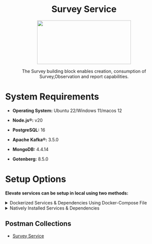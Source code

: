 <div align="center">

# Survey Service

<a href="https://shikshalokam.org/elevate/">
<img
    src="https://shikshalokam.org/wp-content/uploads/2021/06/elevate-logo.png"
    height="140"
    width="300"
  />
</a>

</br>

The Survey building block enables creation, consumption of Survey,Observation and report capabilities.

  

</div>

  

# System Requirements
-  **Operating System:** Ubuntu 22/Windows 11/macos 12

-  **Node.js®:** v20

-  **PostgreSQL:** 16

-  **Apache Kafka®:** 3.5.0

-  **MongoDB:** 4.4.14

-  **Gotenberg:** 8.5.0

# Setup Options

**Elevate services can be setup in local using two methods:**

<details><summary>Dockerized Services & Dependencies Using Docker-Compose File</summary>


## Dockerized Services & Dependencies

Expectation: Upon following the prescribed steps, you will achieve a fully operational Project application setup, complete with both the portal and backend services.

## Prerequisites

To set up the Project application, ensure you have Docker and Docker Compose installed on your system. For Ubuntu users, detailed installation instructions for both can be found in the documentation here: [How To Install and Use Docker Compose on Ubuntu](https://www.digitalocean.com/community/tutorials/how-to-install-and-use-docker-compose-on-ubuntu-20-04). For Windows and MacOS users, you can refer to the Docker documentation for installation instructions: [Docker Compose Installation Guide](https://docs.docker.com/compose/install/). Once these prerequisites are in place, you're all set to get started with setting up the Project application.

Service also uses gotenberg for creation of project certificate. You can read more about it here : [Gotenberg](https://gotenberg.dev/docs/getting-started/introduction).
 
## Installation

   1.  **Create survey Directory:** Create a directory named **survey**.

       > Example Command: `mkdir survey && cd survey/`

   2.  **Download Docker Compose File:** Retrieve the **[docker-compose.yml](https://github.com/ELEVATE-Project/samiksha-service/raw/main/documentation/1.0.0/dockerized/docker-compose.yml)** file from the Survey service repository and save it to the survey directory.

      ```
      curl -OJL https://github.com/ELEVATE-Project/samiksha-service/raw/main/documentation/1.0.0/dockerized/docker-compose.yml
      ```

      > Note: All commands are run from the survey directory.

      Directory structure:
   
        ```
          ./survey
             └── docker-compose.yml
        ```

  3.  **Download Environment Files**: Using the OS specific commands given below, download environment files for all the services.


    -  **Ubuntu/Linux/Mac**

          ```
          curl -L  -O https://github.com/ELEVATE-Project/samiksha-service/raw/main/documentation/1.0.0/dockerized/envs/interface_env \
          -O https://github.com/ELEVATE-Project/samiksha-service/raw/main/documentation/1.0.0/dockerized/envs/entity_management_env \
          -O https://github.com/ELEVATE-Project/samiksha-service/raw/main/documentation/1.0.0/dockerized/envs/samiksha_env \
          -O https://github.com/ELEVATE-Project/samiksha-service/raw/main/documentation/1.0.0/dockerized/envs/notification_env \
          -O https://github.com/ELEVATE-Project/samiksha-service/raw/main/documentation/1.0.0/dockerized/envs/scheduler_env \
          -O https://github.com/ELEVATE-Project/samiksha-service/raw/main/documentation/1.0.0/dockerized/envs/user_env \
          -O https://github.com/ELEVATE-Project/samiksha-service/raw/main/documentation/1.0.0/dockerized/envs/env.js
         ```
    
    -  **Windows**

        ```
        curl -L -O https://github.com/ELEVATE-Project/samiksha-service/raw/main/documentation/1.0.0/dockerized/envs/interface_env
        curl -L -O https://github.com/ELEVATE-Project/samiksha-service/raw/main/documentation/1.0.0/dockerized/envs/entity_management_env
        curl -L -O https://github.com/ELEVATE-Project/samiksha-service/raw/main/documentation/1.0.0/dockerized/envs/samiksha_env
        curl -L -O https://github.com/ELEVATE-Project/samiksha-service/raw/main/documentation/1.0.0/dockerized/envs/notification_env
        curl -L -O https://github.com/ELEVATE-Project/samiksha-service/raw/main/documentation/1.0.0/dockerized/envs/scheduler_env
        curl -L -O https://github.com/ELEVATE-Project/samiksha-service/raw/main/documentation/1.0.0/dockerized/envs/user_env
        curl -L -O https://github.com/ELEVATE-Project/samiksha-service/raw/main/documentation/1.0.0/dockerized/envs/env.js
        ```

>  **Note:** Modify the environment files as necessary for your deployment using any text editor, ensuring that the values are appropriate for your environment. The default values provided in the current files are functional and serve as a good starting point. Refer to the sample env files provided at the [Samiksha](https://github.com/ELEVATE-Project/samiksha-service/blob/main/.env.sample), [User](https://github.com/ELEVATE-Project/user/blob/master/src/.env.sample), [Notification](https://github.com/ELEVATE-Project/notification/blob/master/src/.env.sample), [Scheduler](https://github.com/ELEVATE-Project/scheduler/blob/master/src/.env.sample), [Interface](https://github.com/ELEVATE-Project/interface-service/blob/main/src/.env.sample) and [Entity-management](https://github.com/ELEVATE-Project/entity-management/blob/main/src/.env.sample) repositories for reference.

>  **Caution:** While the default values in the downloaded environment files enable the Project Application to operate, certain features may not function correctly or could be impaired unless the adopter-specific environment variables are properly configured.

4.  **Download `replace_volume_path` Script File**

    -  **Ubuntu/Linux/Mac**
       ```
        curl -OJL https://raw.githubusercontent.com/ELEVATE-Project/samiksha-service/refs/heads/main/documentation/1.0.0/dockerized/scripts/mac-linux/replace_volume_path.sh
       ```
    -  **Windows**
        ```
        curl -OJL https://raw.githubusercontent.com/ELEVATE-Project/samiksha-              
        service/refs/heads/main/documentation/1.0.0/dockerized/scripts/windows/replace_volume_path.bat
        ```
5.  **Run `replace_volume_path` Script File**
 
    -  **Ubuntu/Linux/Mac**

       a. Make the `replace_volume_path.sh` file an executable.
         ```
         chmod +x replace_volume_path.sh
         ```
       b. Run the script file using the following command.
         ```
         ./replace_volume_path.sh
         ```

    -  **Windows**
       Run the script file using the following command.
       ```
       replace_volume_path.sh
       ```

6. **Download `docker-compose-up` & `docker-compose-down` Script Files**

   -   **Ubuntu/Linux/Mac**

       1. Download the files.

          ```
          curl -OJL https://github.com/ELEVATE-Project/samiksha-service/raw/main/documentation/1.0.0/dockerized/scripts/mac-linux/docker-compose-up.sh
          ```

          ```
          curl -OJL https://github.com/ELEVATE-Project/samiksha-service/raw/main/documentation/1.0.0/dockerized/scripts/mac-linux/docker-compose-down.sh
          ```

        2. Make the files executable by running the following commands.

            ```
            chmod +x docker-compose-up.sh
            ```

            ```
            chmod +x docker-compose-down.sh
            ```

    -    **Windows**	
			```
		    curl -OJL https://github.com/ELEVATE-Project/samiksha-      
			service/raw/features_dockerSetup/documentation/1.0.0/dockerized/scripts/windows/docker-compose-up.bat
			```
		    ```
		    curl -OJL https://github.com/ELEVATE-Project/samiksha-service/raw/main/documentation/1.0.0/dockerized/scripts/windows/docker-compose-down.bat
		    ```

9.  **Run All Services & Dependencies:** All services and dependencies can be started using the `docker-compose-up` script file.

   - **Ubuntu/Linux/Mac**

	    ```
	    ./docker-compose-up.sh
	    ```

  - **Windows**

	    ```
	    docker-compose-up.bat
	    ```

       > Double-click the file or run the above command from the terminal.

  

       > **Note**: During the first Docker Compose run, the database, migration seeder files, and the script to set the default organization will be executed 
       automatically.




1.  **Access The Survey Application**:Once the services are up and the front-end app bundle is built successfully, navigate to **[localhost:7007](http://localhost:7007/)** to access the Survey app.

  

9.  **Gracefully Stop All Services & Dependencies:**All containers which are part of the docker-compose can be gracefully stopped by pressing `Ctrl + c` in the same terminal where the services are running.

  

10.  **Remove All Service & Dependency Containers**:

  

All docker containers can be stopped and removed by using the `docker-compose-down` file.

  

  

-  **Ubuntu/Linux/Mac**

    ```
    ./docker-compose-down.sh
    ```

 - **Windows**

    ```
    docker-compose-down.bat
    ```
  
>  **Caution**: As per the default configuration in the `docker-compose-mentoring.yml` file, using the `down` command will lead to data loss since the database container does not persist data. To persist data across `down` commands and subsequent container removals, refer to the "Persistence of Database Data in Docker Containers" section of this documentation.


## Enable Citus Extension
 
User management service comes with this bundle relies on PostgreSQL as its core database system. To boost performance and scalability, users can opt to enable the Citus extension. This transforms PostgreSQL into a distributed database, spreading data across multiple nodes to handle large datasets more efficiently as demand grows.
  

For more information, refer **[Citus Data](https://www.citusdata.com/)**.
  
To enable the Citus extension for mentoring and user services, follow these steps.

1. Create a sub-directory named `user` and download `distributionColumns.sql` into it.

    ```
    mkdir user && curl -o ./user/distributionColumns.sql -JL https://github.com/ELEVATE-Project/samiksha-          
    service/raw/main/documentation/1.0.0/distribution-columns/user/distributionColumns.sql
    ```
2. Set up the citus_setup file by following the steps given below.

-  **Ubuntu/Linux/Mac**

1. Download the `citus_setup.sh` file.

    ```
    curl -OJL https://github.com/ELEVATE-Project/samiksha-service/raw/main/documentation/1.0.0/dockerized/scripts/mac-linux/citus_setup.sh
    ```

2. Make the setup file executable by running the following command.

    ```
    chmod +x citus_setup.sh
    ```

3. Enable Citus and set distribution columns for `user` database by running the `citus_setup.sh`with the following arguments.

    ```
    ./citus_setup.sh user postgres://postgres:postgres@localhost:5432/user
    ```

 - **Windows**

1. Download the `citus_setup.bat` file.

    ```
    curl -OJL https://github.com/ELEVATE-Project/samiksha-service/raw/main/documentation/1.0.0/dockerized/scripts/windows/citus_setup.bat
    ```
    
2. Enable Citus and set distribution columns for `user` database by running the `citus_setup.bat`with the following arguments.

    ```
    citus_setup.bat user postgres://postgres:postgres@citus_master:5432/user
    ```

> **Note:** Since the `citus_setup.bat` file requires arguments, it must be run from a terminal.

  

## Persistence Of Database Data In Docker Container 

To ensure the persistence of database data when running `docker compose down`, it is necessary to modify the `docker-compose-project.yml` file according to the steps given below:

1.  **Modification Of The `docker-compose-project.yml` File:**

Begin by opening the `docker-compose-project.yml` file. Locate the section pertaining to the Citus and mongo container and proceed to uncomment the volume specification. This action is demonstrated in the snippet provided below:

```yaml

mongo:
image: 'mongo:4.4.14'
restart: 'always'
ports:
- '27017:27017'
networks:
- project_net
volumes:
- mongo-data:/data/db
logging:
driver: none
citus:
image: citusdata/citus:11.2.0
container_name: 'citus_master'
ports:
- 5432:5432
volumes:
- citus-data:/var/lib/postgresql/data
```

2.  **Uncommenting Volume Names Under The Volumes Section:**

Next, navigate to the volumes section of the file and proceed to uncomment the volume names as illustrated in the subsequent snippet:

```yaml

networks:
elevate_net:
external: false
volumes:
citus-data:
mongo-data:
```

By implementing these adjustments, the configuration ensures that when the `docker-compose down` command is executed, the database data is securely stored within the specified volumes. Consequently, this data will be retained and remain accessible, even after the containers are terminated and subsequently reinstated using the `docker-compose up` command.

## Sample User Accounts Generation

During the initial setup of Project services with the default configuration, you may encounter issues creating new accounts through the regular SignUp flow on the Survey portal. This typically occurs because the default SignUp process includes OTP verification to prevent abuse. Until the notification service is configured correctly to send actual emails, you will not be able to create new accounts.

In such cases, you can generate sample user accounts using the steps below. This allows you to explore the Project services and portal immediately after setup.

>  **Warning:** Use this generator only immediately after the initial system setup and before any normal user accounts are created through the portal. It should not be used under any circumstances thereafter.

1.  **Download The `sampleData.sql` Files:**

-  **Ubuntu/Linux/Mac**

    ```
    mkdir -p sample-data/user && \
    curl -L https://raw.githubusercontent.com/ELEVATE-Project/samiksha-service/main/documentation/1.0.0/sample-data/mac-  
    linux/user/sampleData.sql -o sample-data/user/sampleData.sql
    ```

 - **Windows**

    ```
    mkdir sample-data\user 2>nul & ^
    curl -L https://raw.githubusercontent.com/ELEVATE-Project/samiksha-service/main/documentation/1.0.0/sample-data/windows/user/sampleData.sql     -o sample-data/user/sampleData.sql
    ```

2.  **Download The `insert_sample_data` Script File:**

-  **Ubuntu/Linux/Mac**

    ```
    curl -L -o insert_sample_data.sh https://raw.githubusercontent.com/ELEVATE-Project/samiksha-      
    service/main/documentation/1.0.0/dockerized/scripts/mac-linux/insert_sample_data.sh && chmod +x insert_sample_data.sh
    ```

- **Windows**

    ```
    curl -L -o insert_sample_data.bat https://github.com/ELEVATE-Project/samiksha-    
    service/raw/main/documentation/1.0.0/dockerized/scripts/windows/insert_sample_data.bat
    ```

3.  **Run The `insert_sample_data` Script File:**

-  **Ubuntu/Linux/Mac**

    ```
    ./insert_sample_data.sh user postgres://postgres:postgres@citus_master:5432/user
    ```

 - **Windows**

    ```
    insert_sample_data.bat user postgres://postgres:postgres@citus_master:5432/user
    ```

After successfully running the script mentioned above, the following user accounts will be created and available for login:

| Email ID | Password | Role |
| ------------------------ | ---------- | ----------------------- |
| aaravpatel@example.com | Password1@ | State Education Officer |
| arunimareddy@example.com | Password1@ | State Education Officer |
| aaravpatel@example.com | Password1@ | State Education Officer |

## Insert Initial Data

-  **Ubuntu/Linux** && **Windows**

    ```
    docker exec -it samiksha sh -c "node documentation/1.0.0/dockerized/scripts/mac-linux/insert_sample_solutions.js"
    ```
    
</details>

<details>


<summary>Natively Installed Services & Dependencies </summary>

  

  

## PM2 Managed Services & Natively Installed Dependencies

Expectation: Upon following the prescribed steps, you will achieve a fully operational Survey application setup. Both the portal and backend services are managed using PM2, with all dependencies installed natively on the host system.  

## Prerequisites

Before setting up the following Survey application, dependencies given below should be installed and verified to be running. Refer to the steps given below to install them and verify.

-  **Ubuntu/Linux**

     1. Download dependency management scripts:
 
        ```
        curl -OJL https://raw.githubusercontent.com/ELEVATE-Project/samiksha-    
        service/refs/heads/feature/sample_data_scripts/documentation/1.0.0/scripts/linux/check-dependencies.sh && \
        curl -OJL https://raw.githubusercontent.com/ELEVATE-Project/samiksha-              
        service/refs/heads/feature/sample_data_scripts/documentation/1.0.0/scripts/linux/install-dependencies.sh && \
        curl -OJL https://raw.githubusercontent.com/ELEVATE-Project/samiksha- 
        service/refs/heads/feature/sample_data_scripts/documentation/1.0.0/scripts/linux/uninstall-dependencies.sh && \
        chmod +x check-dependencies.sh && \
        chmod +x install-dependencies.sh && \
        chmod +x uninstall-dependencies.sh
        ```
    2. Verify installed dependencies by running `check-dependencies.sh`:

       ```
       ./check-dependencies.sh
       ```

       > Note: Keep note of any missing dependencies.

   3. Install dependencies by running `install-dependencies.sh`:

       ```
        ./install-dependencies.sh
       ```
       > Note: Install all missing dependencies and use check-dependencies script to ensure everything is installed and running.

   4. Uninstall dependencies by running `uninstall-dependencies.sh`:

       ```
        ./uninstall-dependencies.sh
       ```

      > Warning: Due to the destructive nature of the script (without further warnings), it should only be used during the initial setup of the dependencies. 
       For example, Uninstalling PostgreSQL/Citus using script will lead to data loss. USE EXTREME CAUTION.

      > Warning: This script should only be used to uninstall dependencies that were installed via installation script in step 3. If same dependencies were 
       installed using other methods, refrain from using this script. This script is provided in-order to reverse installation in-case issues arise from a bad 
       install.

  
 -  **MacOS**

     1. Install Node.js 20:

        ```
         brew install node@20
        ```

        ```
         brew link --overwrite node@20
        ```

     2. Install Kafka:
 
        ```
         brew install kafka
        ```

     3. Install PostgreSQL 16:

        ```
         brew install postgresql@16
        ```

     4. Install PM2:

        ```
         sudo npm install pm2@latest -g
        ```

     5. Install Redis:
   
        ```
          brew install redis
        ```
     6. Install Mongo:

        ```
          brew install mongodb-community@7.0
        ```

     7. Download `check-dependencies.sh` file:

        ```
         curl -OJL https://raw.githubusercontent.com/ELEVATE-Project/samiksha-    
         service/refs/heads/feature/sample_data_scripts/documentation/1.0.0/scripts/macos/check-dependencies.sh && \
         chmod +x check-dependencies.sh
        ```

    8. Verify installed dependencies by running `check-dependencies.sh`:

       ```
       ./check-dependencies.sh
       ```
## Installation
 1.  **Create Elevate-survey Directory:** Create a directory named **elevate-survey**.

      > Example Command: `mkdir elevate-survey && cd elevate-survey/`

 2.  **Git Clone Services And Portal Repositories**

      -  **Ubuntu/Linux/MacOS**

          ```
          git clone -b main https://github.com/ELEVATE-Project/samiksha-service.git && \
          git clone -b main https://github.com/ELEVATE-Project/entity-management.git && \
          git clone -b master https://github.com/ELEVATE-Project/user.git && \
          git clone -b master https://github.com/ELEVATE-Project/notification.git && \
          git clone -b main https://github.com/ELEVATE-Project/interface-service.git && \
          git clone -b master https://github.com/ELEVATE-Project/scheduler.git && \
          git clone -b main https://github.com/ELEVATE-Project/observation-survey-projects-pwa.git
         ``` 

 3.  **Install NPM Packages**

      -  **Ubuntu/Linux/MacOS**

           ```
           cd samiksha-service && npm install && cd ../ && \
           cd user/src && npm install && cd ../.. && \
           cd notification/src && npm install && cd ../.. && \
           cd interface-service/src && npm install && cd ../.. && \
           cd scheduler/src && npm install && cd ../.. && \
           cd observation-survey-projects-pwa && npm install --force && cd ..
           ```  
4.  **Download Environment Files**

     -  **Ubuntu/Linux**

          ```
            curl -L -o samiksha-service/.env https://raw.githubusercontent.com/ELEVATE-Project/samiksha- 
            service/refs/heads/feature/sample_data_scripts/documentation/1.0.0/native/envs/survey_service_env && \
            curl -L -o user/src/.env https://raw.githubusercontent.com/ELEVATE-Project/samiksha- 
            service/refs/heads/feature/sample_data_scripts/documentation/1.0.0/native/envs/user_env && \
            curl -L -o notification/src/.env https://raw.githubusercontent.com/ELEVATE-Project/samiksha- 
            service/refs/heads/feature/sample_data_scripts/documentation/1.0.0/native/envs/notification_env && \
            curl -L -o interface-service/src/.env https://raw.githubusercontent.com/ELEVATE-Project/samiksha- 
            service/refs/heads/feature/sample_data_scripts/documentation/1.0.0/native/envs/interface_env && \
            curl -L -o scheduler/src/.env https://raw.githubusercontent.com/ELEVATE-Project/samiksha- 
            service/refs/heads/feature/sample_data_scripts/documentation/1.0.0/native/envs/scheduler_env && \
            curl -L -o observation-survey-projects-pwa/src/environments/environment.ts https://raw.githubusercontent.com/ELEVATE-Project/samiksha- 
            service/refs/heads/feature/sample_data_scripts/documentation/1.0.0/native/envs/environment.ts
         ```

    -  **MacOS**

         ```
           curl -L -o samiksha-service/.env https://raw.githubusercontent.com/ELEVATE-Project/samiksha- 
           service/refs/heads/feature/sample_data_scripts/documentation/1.0.0/native/envs/survey_service_env && \
           curl -L -o user/src/.env https://raw.githubusercontent.com/ELEVATE-Project/samiksha- 
           service/refs/heads/feature/sample_data_scripts/documentation/1.0.0/native/envs/user_env && \
           curl -L -o notification/src/.env https://raw.githubusercontent.com/ELEVATE-Project/samiksha- 
           service/refs/heads/feature/sample_data_scripts/documentation/1.0.0/native/envs/notification_env && \
           curl -L -o interface-service/src/.env https://raw.githubusercontent.com/ELEVATE-Project/samiksha- 
           service/refs/heads/feature/sample_data_scripts/documentation/1.0.0/native/envs/interface_env && \
           curl -L -o scheduler/src/.env https://raw.githubusercontent.com/ELEVATE-Project/samiksha- 
           service/refs/heads/feature/sample_data_scripts/documentation/1.0.0/native/envs/scheduler_env && \
           curl -L -o observation-survey-projects-pwa/src/environments/environment.ts https://raw.githubusercontent.com/ELEVATE-Project/samiksha- 
           service/refs/heads/feature/sample_data_scripts/documentation/1.0.0/native/envs/environment.ts

          ```


 >  **Note:** Modify the environment files as necessary for your deployment using any text editor, ensuring that the values are appropriate for your 
      environment. The default values provided in the current files are functional and serve as a good starting point. Refer to the sample env files 
     provided at the [Survey](https://github.com/ELEVATE-Project/samiksha/blob/master/src/.env.sample), [User](https://github.com/ELEVATE- 
     Project/user/blob/master/src/.env.sample), [Notification](https://github.com/ELEVATE-Project/notification/blob/master/src/.env.sample), [Scheduler] 
    (https://github.com/ELEVATE-Project/scheduler/blob/master/src/.env.sample), and [Interface](https://github.com/ELEVATE-Project/interface- 
     service/blob/main/src/.env.sample) repositories for reference.

  
  

>  **Caution:** While the default values in the downloaded environment files enable the Survey Application to operate, certain features may not function 
 correctly or could be impaired unless the adopter-specific environment variables are properly configured.

> For detailed instructions on adjusting these values, please consult the **[Survey Environment Variable Modification Guide](https://github.com/ELEVATE- 
  Project/mentoring/blob/master/documentation/1.0.0/Survey-Env-Modification-README.md)**.

  
>  **Important:** As mentioned in the above linked document, the **User SignUp** functionality may be compromised if key environment variables are not set correctly during deployment. If you opt to skip this setup, consider using the sample user account generator detailed in the `Sample User Accounts Generation` section of this document.
5.  **Create Databases**

  -  **Ubuntu/Linux**

  

     1. Download `create-databases.sh` Script File:

        ```
         curl -OJL https://raw.githubusercontent.com/ELEVATE-Project/samiksha- 
         service/refs/heads/feature/sample_data_scripts/documentation/1.0.0/native/scripts/linux/create-databases.sh
        ```
      2. Make the executable by running the following command:

        ```
         chmod +x create-databases.sh
        ```
      3. Run the script file:

        ```
         ./create-databases.sh
        ```
-  **MacOS**

     1. Download `create-databases.sh` Script File:

        ```
          curl -OJL https://raw.githubusercontent.com/ELEVATE-Project/samiksha- 
          service/refs/heads/feature/sample_data_scripts/documentation/1.0.0/native/scripts/macos/create-databases.sh
        ```
    2. Make the executable by running the following command:

        ```
         chmod +x create-databases.sh
        ```
    3. Run the script file:

        ```
         ./create-databases.sh
        ```

6.  **Run Migrations To Create Tables**

 -  **Ubuntu/Linux/MacOS**

    1. Install Sequelize-cli globally:

        ```
          sudo npm i sequelize-cli -g
        ```
    2. Run Migrations:

        ```
         cd user/src && npx sequelize-cli db:migrate && cd ../.. && \
         cd notification/src && npx sequelize-cli db:migrate && cd ../..
        ```
7.  **Enabling Citus And Setting Distribution Columns (Optional)**

      To boost performance and scalability, users can opt to enable the Citus extension. This transforms PostgreSQL into a distributed database, spreading data across multiple nodes to handle large datasets more efficiently as demand grows.

     > NOTE: Currently only available for Linux based operation systems.

  

    1. Download user `distributionColumns.sql` file.

      ```
        curl -o ./user/distributionColumns.sql -JL https://raw.githubusercontent.com/ELEVATE-Project/samiksha- 
        service/refs/heads/feature/sample_data_scripts/documentation/1.0.0/user/distributionColumns.sql
       ```
    2. Set up the `citus_setup` file by following the steps given below.

-  **Ubuntu/Linux**

    1. Download the `citus_setup.sh` file:

       ```
        curl -OJL https://raw.githubusercontent.com/ELEVATE-Project/samiksha- 
        service/refs/heads/feature/sample_data_scripts/documentation/1.0.0/native/scripts/linux/citus_setup.sh
       ```
    2. Make the setup file executable by running the following command:

       ```
       chmod +x citus_setup.sh
       ```
    3. Enable Citus and set distribution columns for `user` database by running the `citus_setup.sh`with the following arguments.

      ```
       ./citus_setup.sh user postgres://postgres:postgres@localhost:9700/users
      ```
8.  **Insert Initial Data**

     Use Survey in-build seeders to insert the initial data.

  -  **Ubuntu/Linux/MacOS**

      ```
        cd samiksha-service && npm run db:populate-data && cd ../ && \
        cd user/src && npm run db:seed:all && cd ../..
      ```  
9.  **Start The Services**

    Following the steps given below, 2 instances of each MentorEd backend service will be deployed and be managed by PM2 process manager.

    -  **Ubuntu/Linux**

         ```
           cd samiksha-service && pm2 start app.js -i 2 --name survey-service && cd ../ && \
           cd user/src && pm2 start app.js -i 2 --name survey-user && cd ../.. && \
           cd notification/src && pm2 start app.js -i 2 --name survey-notification && cd ../.. && \
           cd interface-service/src && pm2 start app.js -i 2 --name survey-interface && cd ../.. && \
           cd scheduler/src && pm2 start app.js -i 2 --name survey-scheduler && cd ../..
         ```

   -  **MacOS**

        ```
         cd samiksha-service && npx pm2 start app.js -i 2 --name survey-service && cd ../ && \
         cd user/src && npx pm2 start app.js -i 2 --name survey-user && cd ../.. && \
         cd notification/src && npx pm2 start app.js -i 2 --name survey-notification && cd ../.. && \
         cd interface-service/src && npx pm2 start app.js -i 2 --name survey-interface && cd ../.. && \
         cd scheduler/src && npx pm2 start app.js -i 2 --name survey-scheduler && cd ../..
        ```


10.  **Run Service Scripts**

   -  **Ubuntu/Linux/MacOS**

        ```
         cd user/src/scripts && node insertDefaultOrg.js && node viewsScript.js && \
         node -r module-alias/register uploadSampleCSV.js && cd ../../..
        ```
11.  **Start The Portal**

      Survey portal utilizes Ionic and Angular CLI for building the browser bundle, follow the steps given below to install them and start the portal.
  
   -  **Ubuntu/Linux**

       1. Install Ionic CLI globally:
 
           ```
             sudo npm install -g @ionic/cli
           ```

       2. Install Angular CLI globally:

          ```
           sudo npm install -g @angular/cli
          ```

       3. Navigate to `observation-survey-projects-pwa` directory:

           ```
           cd observation-survey-projects-pwa
           ```

      4. Build the portal

          ```
          ionic build
          ```

      5. Start the portal:

          ```
            ionic serve
          ```

 -  **MacOS**

     1. Install Ionic CLI globally:

       ```
        sudo npm install -g @ionic/cli
       ```

     2. Install Angular CLI globally:

       ```
        sudo npm install -g @angular/cli
       ```

     3. Navigate to `observation-survey-projects-pwa` directory:

       ```
        cd observation-survey-projects-pwa
       ```

     4. Build the portal:

       ```
         npx ionic build
       ```

     5. Start the portal:

        ```
        npx ionix serve
        ```

-  **Windows**

    1. Install Ionic CLI globally:

       ```
         npm install -g @ionic/cli
       ```

    2. Install Angular CLI globally:

       ```
        npm install -g @angular/cli
       ```

    3. Navigate to `observation-survey-projects-pwa` directory:

       ```
         cd observation-survey-projects-pwa
       ```

    4. Build the portal

       ```
        ionic build
       ```

    5. Start the portal:

       ```
       ionic serve
       ```

Navigate to http://localhost:8100 to access the Survey Portal.

## Sample User Accounts Generation

During the initial setup of Survey services with the default configuration, you may encounter issues creating new accounts through the regular SignUp flow on the Survey portal. This typically occurs because the default SignUp process includes OTP verification to prevent abuse. Until the notification service is configured correctly to send actual emails, you will not be able to create new accounts.

In such cases, you can generate sample user accounts using the steps below. This allows you to explore the Survey services and portal immediately after setup.

>  **Warning:** Use this generator only immediately after the initial system setup and before any normal user accounts are created through the portal. It should not be used under any circumstances thereafter.

-  **Ubuntu/Linux**

    ```
    curl -o insert_sample_data.sh https://raw.githubusercontent.com/ELEVATE-Project/samiksha-service/refs/heads/feature/sample_data_scripts/documentation/1.0.0/native/scripts/linux/insert_sample_data.sh && \
    chmod +x insert_sample_data.sh && \
    ./insert_sample_data.sh
    ```

-   **MacOS**

    ```
    curl -o insert_sample_data.sh https://raw.githubusercontent.com/ELEVATE-Project/samiksha-service/refs/heads/feature/sample_data_scripts/documentation/1.0.0/scripts/macos/insert_sample_data.sh && \
    chmod +x insert_sample_data.sh && \
    ./insert_sample_data.sh
    ```

After successfully running the script mentioned above, the following user accounts will be created and available for login:

  

  

| Email ID | Password | Role |

  

| ------------------------ | ---------- | ------------------ |

  

| aaravpatel@example.com | Password1@ | Mentee |

  

| arunimareddy@example.com | Password1@ | Mentor |

  

| devikasingh@example.com | Password1@ | Organization Admin |

  

  

</details>

## Postman Collections

-   [Survey Service](https://github.com/ELEVATE-Project/samiksha-service/tree/main/api-doc)

